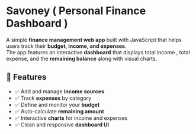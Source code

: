 # Savoney ( Personal Finance Dashboard )

A simple **finance management web app** built with JavaScript that helps users track their **budget, income, and expenses**.  
The app features an interactive **dashboard** that displays total income , total expense, and the **remaining balance** along with visual charts.


## 🚀 Features
- ✅ Add and manage **income sources**
- ✅ Track **expenses** by category
- ✅ Define and monitor your **budget**
- ✅ Auto-calculate **remaining amount**
- ✅ Interactive **charts** for income and expenses
- ✅ Clean and responsive **dashboard UI**



